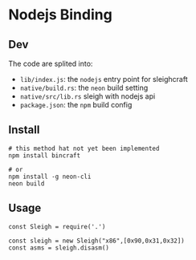# Nodejs Binding

## Dev

The code are splited into:
- `lib/index.js`:  the `nodejs` entry point for sleighcraft
- `native/build.rs`:  the `neon` build setting
- `native/src/lib.rs` sleigh with nodejs api
- `package.json`: the `npm` build config

## Install

```
# this method hat not yet been implemented
npm install bincraft

# or 
npm install -g neon-cli
neon build

```

## Usage

```
const Sleigh = require('.')

const sleigh = new Sleigh("x86",[0x90,0x31,0x32])
const asms = sleigh.disasm()

```
